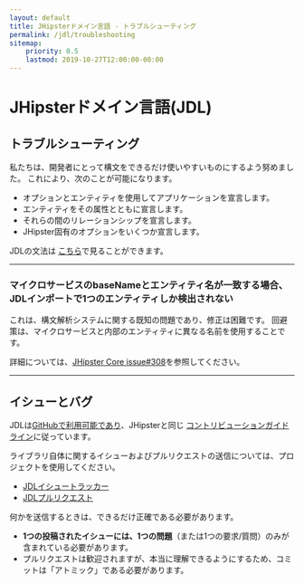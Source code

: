 ```yaml
---
layout: default
title: JHipsterドメイン言語 - トラブルシューティング
permalink: /jdl/troubleshooting
sitemap:
    priority: 0.5
    lastmod: 2019-10-27T12:00:00-00:00
---
```


# <i class="fa fa-star"></i> JHipsterドメイン言語(JDL)

## トラブルシューティング

私たちは、開発者にとって構文をできるだけ使いやすいものにするよう努めました。
これにより、次のことが可能になります。
  - オプションとエンティティを使用してアプリケーションを宣言します。
  - エンティティをその属性とともに宣言します。
  - それらの間のリレーションシップを宣言します。
  - JHipster固有のオプションをいくつか宣言します。

JDLの文法は
[こちら](https://github.com/jhipster/jhipster-core/blob/master/lib/dsl/gen/grammar.html)で見ることができます。

---

### マイクロサービスのbaseNameとエンティティ名が一致する場合、JDLインポートで1つのエンティティしか検出されない

これは、構文解析システムに関する既知の問題であり、修正は困難です。
回避策は、マイクロサービスと内部のエンティティに異なる名前を使用することです。

詳細については、[JHipster Core issue#308](https://github.com/jhipster/jhipster-core/issues/308)を参照してください。

---

<h2 id="issues">イシューとバグ</h2>

JDLは[GitHubで利用可能であり](https://github.com/jhipster/jhipster-core)、JHipsterと同じ
[コントリビューションガイドライン]( https://github.com/jhipster/generator-jhipster/blob/main/CONTRIBUTING.md)に従っています。

ライブラリ自体に関するイシューおよびプルリクエストの送信については、プロジェクトを使用してください。

- [JDLイシュートラッカー](https://github.com/jhipster/jhipster-core/issues)
- [JDLプルリクエスト](https://github.com/jhipster/jhipster-core/pulls)

何かを送信するときは、できるだけ正確である必要があります。
  - **1つの投稿されたイシューには、1つの問題**（または1つの要求/質問）のみが含まれている必要があります。
  - プルリクエストは歓迎されますが、本当に理解できるようにするため、コミットは「アトミック」である必要があります。
